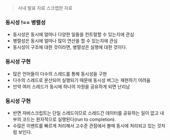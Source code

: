 > 사내 발표 자료 스크랩한 자료

### 동시성 !== 병렬성
- 동시성은 동시에 얼마나 다양한 일들을 컨트럴할 수 있는지에 관심
- 병렬성은 동시에 얼마나 많이 연산을 할 수 있는지에 관심
- 동시성이 구조에 대한 것이라면, 병렬성은 실행에 대한 것이다.

### 동시성 구현
- 많은 언어들이 다수의 스레드를 통해 동시성을 구현
- 다수의 스레드로 분산되어 실행되기 때문에 동시성 버그는 재현하기 어려움
- 만약 여러 스레드가 동시에 하나의 자원을 공유하게 되면 난리남

### 동시성 구현
- 반면 자바스크립트는 단일 스레드이므로 스레드간 데이터를 공유하는 일이 없고 내부의 코드는 원자적으로 실행된다(run to completion).
- 수많은 이벤트를 빠르게 처리해서 고수준 관점에서 볼때 동시에 처리되고 있는 것처럼 보인다.